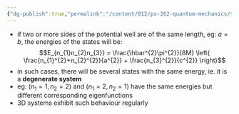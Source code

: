 ```yaml
---
{"dg-publish":true,"permalink":"/content/012/px-262-quantum-mechanics/term-1/f-3-d-systems/px-262-f2b-degeneracy/","noteIcon":"1","created":"2024-11-25T10:50:32.000+00:00","updated":"2024-12-15T11:33:04.961+00:00"}
---
```


- if two or more sides of the potential well are of the same length, eg: $a=b$, the energies of the states will be: 
  $$E_{n_{1}n_{2}n_{3}} = \frac{\hbar^{2}\pi^{2}}{8M} \left( \frac{n_{1}^{2}+n_{2}^{2}}{a^{2}} + \frac{n_{3}^{2}}{c^{2}} \right)$$
- in such cases, there will be several states with the same energy, ie. it is a **degenerate system**
- eg: $(n_{1}=1, n_{2}=2)$ and $(n_{1}=2, n_{2}=1)$ have the same energies but different corresponding eigenfunctions
- 3D systems exhibit such behaviour regularly
